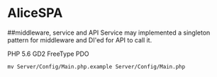 # AliceSPA
##middleware, service and API
Service may implemented a singleton pattern for middleware and DI'ed for API to call it.

PHP 5.6
GD2
FreeType
PDO

```
mv Server/Config/Main.php.example Server/Config/Main.php
```